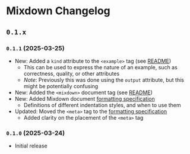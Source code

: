 # Mixdown Changelog

## `0.1.x`

### `0.1.1` (2025-03-25)

- New: Added a `kind` attribute to the `<example>` tag (see [README](./README.md#example-kind-attribute))
  - This can be used to express the nature of an example, such as correctness, quality, or other attributes
  - *Note*: Previously this was done using the `output` attribute, but this might be potentially confusing
- New: Added the `<mixdown>` document tag (see [README](./README.md#the-mixdown-document-tag))
- New: Added Mixdown document [formatting specification](./README.md#formatting-mixdown-documents)
  - Definitions of different indentation styles, and when to use them
- Updated: Moved the `<meta>` tag to the [formatting specification](./README.md#formatting-mixdown-documents)
  - Added clarity on the placement of the `<meta>` tag

### `0.1.0` (2025-03-24)

- Initial release

